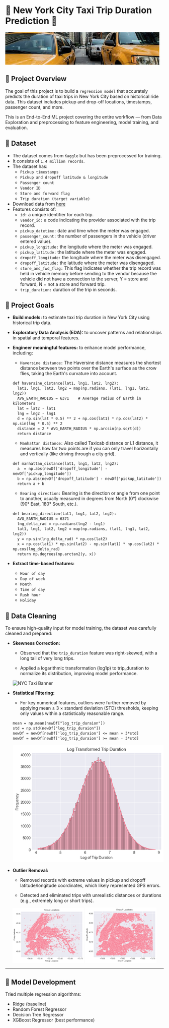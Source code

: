 # 🗽 New York City Taxi Trip Duration Prediction 🚕

![NYC Taxi Banner](Figures/header.jpeg)

## 📌 **Project Overview**
The goal of this project is to build a `regression model` that accurately predicts the duration of taxi trips in New York City based on historical ride data. This dataset includes pickup and drop-off locations, timestamps, passenger count, and more.

This is an End-to-End ML project covering the entire workflow — from Data Exploration and preprocessing to feature engineering, model training, and evaluation.

## 📂 **Dataset**
- The dataset comes from `Kaggle` but has been preprocessed for training.  
- It consists of `1.4 million records`.  
- The dataset has:
  - `Pickup timestamps`
  - `Pickup and dropoff latitude & longitude`
  - `Passenger count`
  - `Vendor ID`
  - `Store and forward flag`
  - `Trip duration (target variable)`
- Download data from [here](https://www.kaggle.com/c/nyc-taxi-trip-duration)
- Features consists of:
  - `id:` a unique identifier for each trip.
  - `vendor_id:` a code indicating the provider associated with the trip record.
  - `pickup_datetime:` date and time when the meter was engaged.
  - `passenger_count:`  the number of passengers in the vehicle (driver entered value).
  - `pickup_longitude:` the longitude where the meter was engaged.
  - `pickup_latitude:` the latitude where the meter was engaged.
  - `dropoff_longitude:` the longitude where the meter was disengaged.
  - `dropoff_latitude:` the latitude where the meter was disengaged.
  - `store_and_fwd_flag:` This flag indicates whether the trip record was held in vehicle memory before sending to the vendor because the vehicle did not have a connection to the server, Y = store and forward, N = not a store and forward trip.
  - `trip_duration:` duration of the trip in seconds.

## 🎯 **Project Goals**
- **Build models:** to estimate taxi trip duration in New York City using historical trip data.
- **Exploratory Data Analysis (EDA):** to uncover patterns and relationships in spatial and temporal features.
- **Engineer meaningful features:** to enhance model performance, including:
  - `Haversine distance:` The Haversine distance measures the shortest distance between two points over the Earth's surface as the crow flies, taking the Earth's curvature into account.
  ```text
  def haversine_distance(lat1, lng1, lat2, lng2):
    lat1, lng1, lat2, lng2 = map(np.radians, (lat1, lng1, lat2, lng2))
    AVG_EARTH_RADIUS = 6371    # Average radius of Earth in kilometers
    lat = lat2 - lat1
    lng = lng2 - lng1
    d = np.sin(lat * 0.5) ** 2 + np.cos(lat1) * np.cos(lat2) * np.sin(lng * 0.5) ** 2
    distance = 2 * AVG_EARTH_RADIUS * np.arcsin(np.sqrt(d))
    return distance
  ```
  - `Manhattan distance:` Also called Taxicab distance or L1 distance, it measures how far two points are if you can only travel horizontally and vertically (like driving through a city grid).
  ```text
  def manhattan_distance(lat1, lng1, lat2, lng2):
    a  = np.abs(newDf['dropoff_longitude'] - newDf['pickup_longitude']) 
    b = np.abs(newDf['dropoff_latitude'] - newDf['pickup_latitude'])
    return a + b
  ```

  - `Bearing direction:` Bearing is the direction or angle from one point to another, usually measured in degrees from North (0°) clockwise (90° East, 180° South, etc.).
  ```text
  def bearing_direction(lat1, lng1, lat2, lng2):
    AVG_EARTH_RADIUS = 6371
    lng_delta_rad = np.radians(lng2 - lng1)
    lat1, lng1, lat2, lng2 = map(np.radians, (lat1, lng1, lat2, lng2))
    y = np.sin(lng_delta_rad) * np.cos(lat2)
    x = np.cos(lat1) * np.sin(lat2) - np.sin(lat1) * np.cos(lat2) * np.cos(lng_delta_rad)
    return np.degrees(np.arctan2(y, x))
    ```
- **Extract time-based features:**
  -  `Hour of day`
  -  `Day of week`
  -  `Month`
  -  `Time of day`
  -  `Rush hour`
  -  `Holiday`


## 🧹 Data Cleaning
To ensure high-quality input for model training, the dataset was carefully cleaned and prepared:

- **Skewness Correction:**
  - Observed that the `trip_duration` feature was right-skewed, with a long tail of very long trips.

  - Applied a logarithmic transformation (log1p) to trip_duration to normalize its distribution, improving model performance.

  ![NYC Taxi Banner](Figures/4.%20Log%20of%20Trip%20Duration%20Plot.png)

- **Statistical Filtering:**

  - For key numerical features, outliers were further removed by applying mean ± 3 × standard deviation (STD) thresholds, keeping only values within a statistically reasonable range.

  ```text
  mean = np.mean(newDf["log_trip_duraion"])
  std = np.std(newDf["log_trip_duraion"])
  newDf = newDf[newDf['log_trip_duraion'] <= mean + 3*std]
  newDf = newDf[newDf['log_trip_duraion'] >= mean - 3*std]
  ```
  ![NYC Taxi Banner](Figures/5.%20Remove%20Outliers.png)

- **Outlier Removal:**

  - Removed records with extreme values in pickup and dropoff latitude/longitude coordinates, which likely represented GPS errors.

  - Detected and eliminated trips with unrealistic distances or durations (e.g., extremely long or short trips).
<p align="center">
  <img src="Figures/6.%20Pickup%20Location.png" width="45%" />
  <img src="Figures/7.%20Dropoff%20Locations.png" width="45%" />
</p>

---

## 🧠 **Model Development**
Tried multiple regression algorithms:

  - Ridge (baseline)
  - Random Forest Regressor
  - Decision Tree Regressor
  - XGBoost Regressor (best performance)
